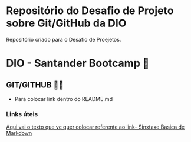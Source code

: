 # Repositório do Desafio de Projeto sobre Git/GitHub da DIO
Repositório criado para o Desafio de Proejetos.

# DIO - Santander Bootcamp 🏦

## GIT/GITHUB 🧑‍💻

 - Para colocar link dentro do README.md

 ### Links úteis
[Aqui vai o texto que vc quer colocar referente ao link- Sinxtaxe Basica de Markdown](https://docs.pipz.com/central-de-ajuda/learning-center/guia-basico-de-markdown#open)

